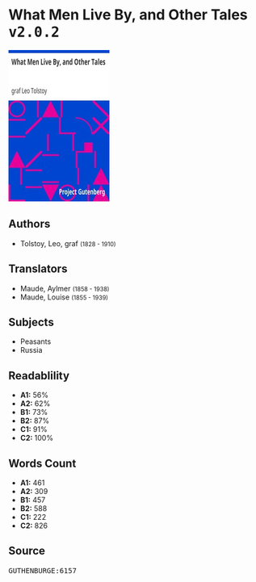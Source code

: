 # What Men Live By, and Other Tales <kbd>v2.0.2</kbd>

![](./cover.medium.jpg "")

## Authors


 - Tolstoy, Leo, graf <small>(1828 - 1910)</small>

## Translators


 - Maude, Aylmer <small>(1858 - 1938)</small>
 - Maude, Louise <small>(1855 - 1939)</small>

## Subjects


 - Peasants
 - Russia

## Readablility


 - **A1:** 56%
 - **A2:** 62%
 - **B1:** 73%
 - **B2:** 87%
 - **C1:** 91%
 - **C2:** 100%

## Words Count


 - **A1:** 461
 - **A2:** 309
 - **B1:** 457
 - **B2:** 588
 - **C1:** 222
 - **C2:** 826

## Source


<kbd>GUTHENBURGE:6157</kbd>
